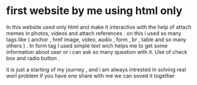 # first website by me using html only 
 In this website used only html and make it interactive with the help of attach memes in photos, videos and attach references . on this i used so many tags like ( anchor , href image, video, audio , form , br , table and so many others ) .
 In form tag I used simple text wich helps me to get some information about user or i can ask so many question with it.
 Use of check box and radio button . 

  it is just a starting of  my journey , and i am always intrested in solving real worl problem if you have one share with me we can soved it together 
